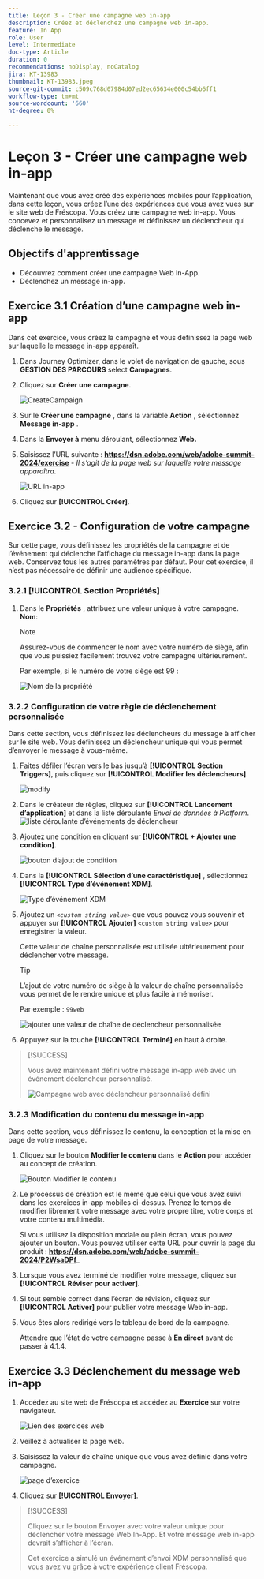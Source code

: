 ```yaml
---
title: Leçon 3 - Créer une campagne web in-app
description: Créez et déclenchez une campagne web in-app.
feature: In App
role: User
level: Intermediate
doc-type: Article
duration: 0
recommendations: noDisplay, noCatalog
jira: KT-13983
thumbnail: KT-13983.jpeg
source-git-commit: c509c768d07984d07ed2ec65634e000c54bb6ff1
workflow-type: tm+mt
source-wordcount: '660'
ht-degree: 0%

---
```




# Leçon 3 - Créer une campagne web in-app

Maintenant que vous avez créé des expériences mobiles pour l’application, dans cette leçon, vous créez l’une des expériences que vous avez vues sur le site web de Fréscopa. Vous créez une campagne web in-app. Vous concevez et personnalisez un message et définissez un déclencheur qui déclenche le message.

## Objectifs d&#39;apprentissage

* Découvrez comment créer une campagne Web In-App.
* Déclenchez un message in-app.

## Exercice 3.1 Création d’une campagne web in-app

Dans cet exercice, vous créez la campagne et vous définissez la page web sur laquelle le message in-app apparaît.

1. Dans Journey Optimizer, dans le volet de navigation de gauche, sous **GESTION DES PARCOURS** select **Campagnes**.

1. Cliquez sur **Créer une campagne**.

   ![CreateCampaign](/help/summit/l820-lab-workbook/assets/4-1-create-campaign.png)

1. Sur le **Créer une campagne** , dans la variable **Action** , sélectionnez **Message in-app** .

1. Dans la **Envoyer à** menu déroulant, sélectionnez **Web.**

1. Saisissez l’URL suivante : **https://dsn.adobe.com/web/adobe-summit-2024/exercise** - *Il s’agit de la page web sur laquelle votre message apparaîtra.*

   ![URL in-app](/help/summit/l820-lab-workbook/assets/4-1-1-in-app-url.png)

1. Cliquez sur **[!UICONTROL Créer]**.

## Exercice 3.2 - Configuration de votre campagne

Sur cette page, vous définissez les propriétés de la campagne et de l’événement qui déclenche l’affichage du message in-app dans la page web. Conservez tous les autres paramètres par défaut. Pour cet exercice, il n’est pas nécessaire de définir une audience spécifique.

### 3.2.1 [!UICONTROL Section Propriétés]

1. Dans le **Propriétés** , attribuez une valeur unique à votre campagne. **Nom**:

   >[!NOTE]
   > Assurez-vous de commencer le nom avec votre numéro de siège, afin que vous puissiez facilement
   > trouvez votre campagne ultérieurement.
   > 
   > Par exemple, si le numéro de votre siège est 99 : 
   >
   > ![Nom de la propriété](/help/summit/l820-lab-workbook/assets/4-1-2-properties-name.png)


### 3.2.2 Configuration de votre règle de déclenchement personnalisée

Dans cette section, vous définissez les déclencheurs du message à afficher sur le site web. Vous définissez un déclencheur unique qui vous permet d’envoyer le message à vous-même.

1. Faites défiler l’écran vers le bas jusqu’à **[!UICONTROL Section Triggers]**, puis cliquez sur **[!UICONTROL Modifier les déclencheurs]**.

   ![modify](/help/summit/l820-lab-workbook/assets/3-2-1-2-edit-triggers.png)

1. Dans le créateur de règles, cliquez sur **[!UICONTROL Lancement d’application]** et dans la liste déroulante  *Envoi de données à Platform*.
   ![liste déroulante d’événements de déclencheur](/help/summit/l820-lab-workbook/assets/trigger-drop-down-sent-to-platform.png)

1. Ajoutez une condition en cliquant sur **[!UICONTROL + Ajouter une condition]**.

   ![bouton d’ajout de condition](/help/summit/l820-lab-workbook/assets/3-2-1-3-add-condition.png)

1. Dans la **[!UICONTROL Sélection d’une caractéristique]** , sélectionnez **[!UICONTROL Type d’événement XDM]**.

   ![Type d’événement XDM](/help/summit/l820-lab-workbook/assets/4-1-2-dropdown-xdm-event.png)


1. Ajoutez un *`<custom string value>`* que vous pouvez vous souvenir et appuyer sur **[!UICONTROL Ajouter]** `<custom string value>` pour enregistrer la valeur.

   Cette valeur de chaîne personnalisée est utilisée ultérieurement pour déclencher votre message.

   >[!TIP]
   > L’ajout de votre numéro de siège à la valeur de chaîne personnalisée vous permet de le rendre unique et plus facile à mémoriser.
   > 
   > Par exemple : `99web`
   > 

   ![ajouter une valeur de chaîne de déclencheur personnalisée](/help/summit/l820-lab-workbook/assets/4-1-2-add-custom-trigger-dropdown.png)

1. Appuyez sur la touche **[!UICONTROL Terminé]** en haut à droite.

>[!SUCCESS]
>
>Vous avez maintenant défini votre message in-app web avec un événement déclencheur personnalisé.
>
>![Campagne web avec déclencheur personnalisé défini](/help/summit/l820-lab-workbook/assets/4-1-2-2-web-campaign-with-custom-trigger.png)


### 3.2.3 Modification du contenu du message in-app

Dans cette section, vous définissez le contenu, la conception et la mise en page de votre message.

1. Cliquez sur le bouton **Modifier le contenu** dans le **Action** pour accéder au concept de création.

   ![Bouton Modifier le contenu](/help/summit/l820-lab-workbook/assets/3-1-3-1-edit-content-button.png)

1. Le processus de création est le même que celui que vous avez suivi dans les exercices in-app mobiles ci-dessus. Prenez le temps de modifier librement votre message avec votre propre titre, votre corps et votre contenu multimédia.

   Si vous utilisez la disposition modale ou plein écran, vous pouvez ajouter un bouton. Vous pouvez utiliser cette URL pour ouvrir la page du produit : **https://dsn.adobe.com/web/adobe-summit-2024/P2WsaDPf_**

1. Lorsque vous avez terminé de modifier votre message, cliquez sur **[!UICONTROL Réviser pour activer]**.

1. Si tout semble correct dans l’écran de révision, cliquez sur **[!UICONTROL Activer]** pour publier votre message Web in-app.

1. Vous êtes alors redirigé vers le tableau de bord de la campagne.

   Attendre que l’état de votre campagne passe à **En direct** avant de passer à 4.1.4.

## Exercice 3.3 Déclenchement du message web in-app

1. Accédez au site web de Fréscopa et accédez au **Exercice** sur votre navigateur.

   ![Lien des exercices web](/help/summit/l820-lab-workbook/assets/4-2-frescopa-web-exercise-link.png)

1. Veillez à actualiser la page web.

1. Saisissez la valeur de chaîne unique que vous avez définie dans votre campagne.

   ![page d’exercice](/help/summit/l820-lab-workbook/assets/4-2-exercise-page.png)

1. Cliquez sur **[!UICONTROL Envoyer]**.

>[!SUCCESS]
>
>Cliquez sur le bouton Envoyer avec votre valeur unique pour déclencher votre message Web In-App. Et votre message web in-app devrait s’afficher à l’écran.
>
>Cet exercice a simulé un événement d’envoi XDM personnalisé que vous avez vu grâce à votre expérience client Fréscopa.
